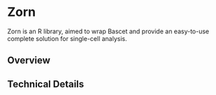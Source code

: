 # Zorn

Zorn is an R library, aimed to wrap Bascet and provide an easy-to-use complete solution for single-cell analysis.


## Overview



## Technical Details
